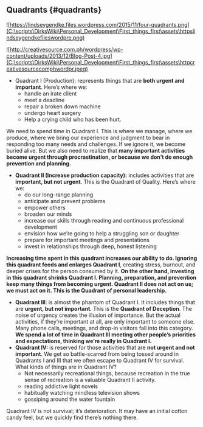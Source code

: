 ## Quadrants {#quadrants}

![https://lindseygendke.files.wordpress.com/2015/11/four-quadrants.png](C:\scripts\DirksWiki\Personal_Development\First_things_first\assets\httpslindseygendkefileswordpre.png)

![http://creativesource.com.ph/wordpress/wp-content/uploads/2013/12/Blog-Post-4.jpg](C:\scripts\DirksWiki\Personal_Development\First_things_first\assets\httpcreativesourcecomphwordpr.jpeg)

*   Quadrant I (Production): represents things that are **both urgent and important**. Here’s where we:
    *   handle an irate client
    *   meet a deadline
    *   repair a broken down machine
    *   undergo heart surgery
    *   Help a crying child who has been hurt.

We need to spend time in Quadrant I. This is where we manage, where we produce, where we bring our experience and judgment to bear in responding too many needs and challenges. If we ignore it, we become buried alive. But we also need to realize that **many important activities become urgent through procrastination, or because we don’t do enough prevention and planning.**

*   **Quadrant II (Increase production capacity):** includes activities that are **important, but not urgent**. This is the Quadrant of Quality. Here’s where we:
    *   do our long-range planning
    *   anticipate and prevent problems
    *   empower others
    *   broaden our minds
    *   increase our skills through reading and continuous professional development
    *   envision how we’re going to help a struggling son or daughter
    *   prepare for important meetings and presentations
    *   invest in relationships through deep, honest listening

**Increasing time spent in this quadrant increases our ability to do. Ignoring this quadrant feeds and enlarges Quadrant I**, creating stress, burnout, and deeper crises for the person consumed by it. **On the other hand, investing in this quadrant shrinks Quadrant I. Planning, preparation, and prevention keep many things from becoming urgent. Quadrant II does not act on us; we must act on it. This is the Quadrant of personal leadership.**

*   **Quadrant III**: is almost the phantom of Quadrant I. It includes things that are **urgent, but not important**. This is the **Quadrant of Deception**. The noise of urgency creates the illusion of importance. But the actual activities, if they’re important at all, are only important to someone else. Many phone calls, meetings, and drop-in visitors fall into this category. **We spend a lot of time in Quadrant III meeting other people’s priorities and expectations, thinking we’re really in Quadrant I.**
*   **Quadrant IV:** is reserved for those activities that are **not urgent and not important**. We get so battle-scarred from being tossed around in Quadrants I and III that we often escape to Quadrant IV for survival. What kinds of things are in Quadrant IV?
    *   Not necessarily recreational things, because recreation in the true sense of recreation is a valuable Quadrant II activity.
    *   reading addictive light novels
    *   habitually watching mindless television shows
    *   gossiping around the water fountain

Quadrant IV is not survival; it’s deterioration. It may have an initial cotton candy feel, but we quickly find there’s nothing there.